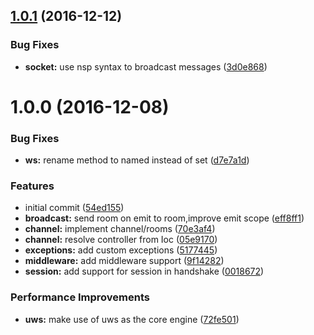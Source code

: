 <a name="1.0.1"></a>
## [1.0.1](https://github.com/adonisjs/adonis-websocket/compare/v1.0.0...v1.0.1) (2016-12-12)


### Bug Fixes

* **socket:** use nsp syntax to broadcast messages ([3d0e868](https://github.com/adonisjs/adonis-websocket/commit/3d0e868))



<a name="1.0.0"></a>
# 1.0.0 (2016-12-08)


### Bug Fixes

* **ws:** rename method to named instead of set ([d7e7a1d](https://github.com/adonisjs/adonis-websocket/commit/d7e7a1d))


### Features

* initial commit ([54ed155](https://github.com/adonisjs/adonis-websocket/commit/54ed155))
* **broadcast:** send room on emit to room,improve emit scope ([eff8ff1](https://github.com/adonisjs/adonis-websocket/commit/eff8ff1))
* **channel:** implement channel/rooms ([70e3af4](https://github.com/adonisjs/adonis-websocket/commit/70e3af4))
* **channel:** resolve controller from Ioc ([05e9170](https://github.com/adonisjs/adonis-websocket/commit/05e9170))
* **exceptions:** add custom exceptions ([5177445](https://github.com/adonisjs/adonis-websocket/commit/5177445))
* **middleware:** add middleware support ([9f14282](https://github.com/adonisjs/adonis-websocket/commit/9f14282))
* **session:** add support for session in handshake ([0018672](https://github.com/adonisjs/adonis-websocket/commit/0018672))


### Performance Improvements

* **uws:** make use of uws as the core engine ([72fe501](https://github.com/adonisjs/adonis-websocket/commit/72fe501))
